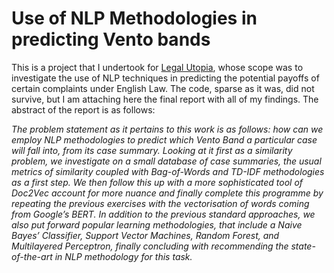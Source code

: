 <h1>Use of NLP Methodologies in predicting Vento bands</h1>

This is a project that I undertook for [Legal Utopia](https://www.legalutopia.co.uk/), whose scope was to investigate the use of NLP techniques in predicting the potential payoffs of certain complaints under English Law. The code, sparse as it was, did not survive, but I am attaching here the final report with all of my findings. The abstract of the report is as follows:

_The problem statement as it pertains to this work is as follows: how can we employ NLP methodologies to predict
which Vento Band a particular case will fall into, from its case summary. Looking at it first as a similarity problem,
we investigate on a small database of case summaries, the usual metrics of similarity coupled with Bag-of-Words and
TD-IDF methodologies as a first step. We then follow this up with a more sophisticated tool of Doc2Vec account for
more nuance and finally complete this programme by repeating the previous exercises with the vectorisation of words
coming from Google’s BERT.
In addition to the previous standard approaches, we also put forward popular learning methodologies, that include
a Naive Bayes’ Classifier, Support Vector Machines, Random Forest, and Multilayered Perceptron, finally concluding
with recommending the state-of-the-art in NLP methodology for this task._
